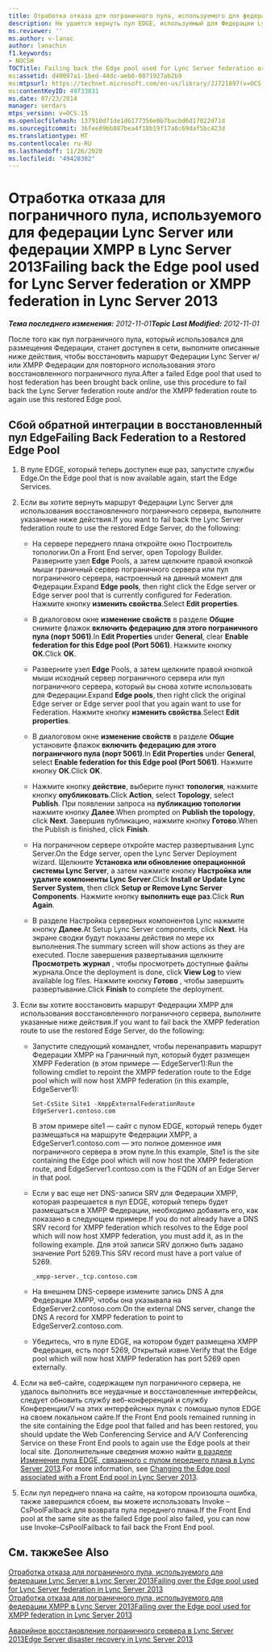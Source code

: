 ```yaml
---
title: Отработка отказа для пограничного пула, используемого для федерации Lync Server или федерации XMPP
description: Не удается вернуть пул EDGE, используемый для Федерации Lync Server Federation или XMPP Federation.
ms.reviewer: ''
ms.author: v-lanac
author: lanachin
f1.keywords:
- NOCSH
TOCTitle: Failing back the Edge pool used for Lync Server federation or XMPP federation
ms:assetid: d40097a1-1bed-44dc-aeb6-0871927ab2b9
ms:mtpsurl: https://technet.microsoft.com/en-us/library/JJ721897(v=OCS.15)
ms:contentKeyID: 49733831
ms.date: 07/23/2014
manager: serdars
mtps_version: v=OCS.15
ms.openlocfilehash: 137910d71de1d6177356e0b7bacbd6d17022d71d
ms.sourcegitcommit: 36fee89bb887bea4f18b19f17a8c69daf5bc423d
ms.translationtype: MT
ms.contentlocale: ru-RU
ms.lasthandoff: 11/26/2020
ms.locfileid: "49428302"
---
```

# <a name="failing-back-the-edge-pool-used-for-lync-server-federation-or-xmpp-federation-in-lync-server-2013"></a><span data-ttu-id="aa1cc-103">Отработка отказа для пограничного пула, используемого для федерации Lync Server или федерации XMPP в Lync Server 2013</span><span class="sxs-lookup"><span data-stu-id="aa1cc-103">Failing back the Edge pool used for Lync Server federation or XMPP federation in Lync Server 2013</span></span>

<div data-xmlns="http://www.w3.org/1999/xhtml">

<div class="topic" data-xmlns="http://www.w3.org/1999/xhtml" data-msxsl="urn:schemas-microsoft-com:xslt" data-cs="https://msdn.microsoft.com/">

<div data-asp="https://msdn2.microsoft.com/asp">



</div>

<div id="mainSection">

<div id="mainBody"><span data-ttu-id="aa1cc-104">

<span> </span></span><span class="sxs-lookup"><span data-stu-id="aa1cc-104">

<span> </span></span></span>

<span data-ttu-id="aa1cc-105">_**Тема последнего изменения:** 2012-11-01_</span><span class="sxs-lookup"><span data-stu-id="aa1cc-105">_**Topic Last Modified:** 2012-11-01_</span></span>

<span data-ttu-id="aa1cc-106">После того как пул пограничного пула, который использовался для размещения Федерации, станет доступен в сети, выполните описанные ниже действия, чтобы восстановить маршрут Федерации Lync Server и/или XMPP Федерации для повторного использования этого восстановленного пограничного пула.</span><span class="sxs-lookup"><span data-stu-id="aa1cc-106">After a failed Edge pool that used to host federation has been brought back online, use this procedure to fail back the Lync Server federation route and/or the XMPP federation route to again use this restored Edge pool.</span></span>

<div>

## <a name="failing-back-federation-to-a-restored-edge-pool"></a><span data-ttu-id="aa1cc-107">Сбой обратной интеграции в восстановленный пул Edge</span><span class="sxs-lookup"><span data-stu-id="aa1cc-107">Failing Back Federation to a Restored Edge Pool</span></span>

1.  <span data-ttu-id="aa1cc-108">В пуле EDGE, который теперь доступен еще раз, запустите службы Edge.</span><span class="sxs-lookup"><span data-stu-id="aa1cc-108">On the Edge pool that is now available again, start the Edge Services.</span></span>

2.  <span data-ttu-id="aa1cc-109">Если вы хотите вернуть маршрут Федерации Lync Server для использования восстановленного пограничного сервера, выполните указанные ниже действия.</span><span class="sxs-lookup"><span data-stu-id="aa1cc-109">If you want to fail back the Lync Server federation route to use the restored Edge Server, do the following:</span></span>
    
      - <span data-ttu-id="aa1cc-110">На сервере переднего плана откройте окно Построитель топологии.</span><span class="sxs-lookup"><span data-stu-id="aa1cc-110">On a Front End server, open Topology Builder.</span></span> <span data-ttu-id="aa1cc-111">Разверните узел **Edge** Pools, а затем щелкните правой кнопкой мыши граничный сервер пограничного сервера или пул пограничного сервера, настроенный на данный момент для Федерации.</span><span class="sxs-lookup"><span data-stu-id="aa1cc-111">Expand **Edge pools**, then right click the Edge server or Edge server pool that is currently configured for Federation.</span></span> <span data-ttu-id="aa1cc-112">Нажмите кнопку **изменить свойства**.</span><span class="sxs-lookup"><span data-stu-id="aa1cc-112">Select **Edit properties**.</span></span>
    
      - <span data-ttu-id="aa1cc-113">В диалоговом окне **изменение свойств** в разделе **Общие** снимите флажок **включить федерацию для этого пограничного пула (порт 5061)**.</span><span class="sxs-lookup"><span data-stu-id="aa1cc-113">In **Edit Properties** under **General**, clear **Enable federation for this Edge pool (Port 5061)**.</span></span> <span data-ttu-id="aa1cc-114">Нажмите кнопку **ОК**.</span><span class="sxs-lookup"><span data-stu-id="aa1cc-114">Click **OK**.</span></span>
    
      - <span data-ttu-id="aa1cc-115">Разверните узел **Edge** Pools, а затем щелкните правой кнопкой мыши исходный сервер пограничного сервера или пул пограничного сервера, который вы снова хотите использовать для Федерации.</span><span class="sxs-lookup"><span data-stu-id="aa1cc-115">Expand **Edge pools**, then right click the original Edge server or Edge server pool that you again want to use for Federation.</span></span> <span data-ttu-id="aa1cc-116">Нажмите кнопку **изменить свойства**.</span><span class="sxs-lookup"><span data-stu-id="aa1cc-116">Select **Edit properties**.</span></span>
    
      - <span data-ttu-id="aa1cc-117">В диалоговом окне **изменение свойств** в разделе **Общие** установите флажок **включить федерацию для этого пограничного пула (порт 5061)**.</span><span class="sxs-lookup"><span data-stu-id="aa1cc-117">In **Edit Properties** under **General**, select **Enable federation for this Edge pool (Port 5061)**.</span></span> <span data-ttu-id="aa1cc-118">Нажмите кнопку **ОК**.</span><span class="sxs-lookup"><span data-stu-id="aa1cc-118">Click **OK**.</span></span>
    
      - <span data-ttu-id="aa1cc-119">Нажмите кнопку **действие**, выберите пункт **топология**, нажмите кнопку **опубликовать**.</span><span class="sxs-lookup"><span data-stu-id="aa1cc-119">Click **Action**, select **Topology**, select **Publish**.</span></span> <span data-ttu-id="aa1cc-120">При появлении запроса на **публикацию топологии** нажмите кнопку **Далее**.</span><span class="sxs-lookup"><span data-stu-id="aa1cc-120">When prompted on **Publish the topology**, click **Next**.</span></span> <span data-ttu-id="aa1cc-121">Завершив публикацию, нажмите кнопку **Готово**.</span><span class="sxs-lookup"><span data-stu-id="aa1cc-121">When the Publish is finished, click **Finish**.</span></span>
    
      - <span data-ttu-id="aa1cc-122">На пограничном сервере откройте мастер развертывания Lync Server.</span><span class="sxs-lookup"><span data-stu-id="aa1cc-122">On the Edge server, open the Lync Server Deployment wizard.</span></span> <span data-ttu-id="aa1cc-123">Щелкните **Установка или обновление операционной системы Lync Server**, а затем нажмите кнопку **Настройка или удалите компоненты Lync Server**.</span><span class="sxs-lookup"><span data-stu-id="aa1cc-123">Click **Install or Update Lync Server System**, then click **Setup or Remove Lync Server Components**.</span></span> <span data-ttu-id="aa1cc-124">Нажмите кнопку **выполнить еще раз**.</span><span class="sxs-lookup"><span data-stu-id="aa1cc-124">Click **Run Again**.</span></span>
    
      - <span data-ttu-id="aa1cc-125">В разделе Настройка серверных компонентов Lync нажмите кнопку **Далее**.</span><span class="sxs-lookup"><span data-stu-id="aa1cc-125">At Setup Lync Server components, click **Next**.</span></span> <span data-ttu-id="aa1cc-126">На экране сводки будут показаны действия по мере их выполнения.</span><span class="sxs-lookup"><span data-stu-id="aa1cc-126">The summary screen will show actions as they are executed.</span></span> <span data-ttu-id="aa1cc-127">После завершения развертывания щелкните **Просмотреть журнал** , чтобы просмотреть доступные файлы журнала.</span><span class="sxs-lookup"><span data-stu-id="aa1cc-127">Once the deployment is done, click **View Log** to view available log files.</span></span> <span data-ttu-id="aa1cc-128">Нажмите кнопку **Готово** , чтобы завершить развертывание.</span><span class="sxs-lookup"><span data-stu-id="aa1cc-128">Click **Finish** to complete the deployment.</span></span>

3.  <span data-ttu-id="aa1cc-129">Если вы хотите восстановить маршрут Федерации XMPP для использования восстановленного пограничного сервера, выполните указанные ниже действия.</span><span class="sxs-lookup"><span data-stu-id="aa1cc-129">If you want to fail back the XMPP federation route to use the restored Edge Server, do the following:</span></span>
    
      - <span data-ttu-id="aa1cc-130">Запустите следующий командлет, чтобы перенаправить маршрут Федерации XMPP на Граничный пул, который будет размещен XMPP Federation (в этом примере — EdgeServer1):</span><span class="sxs-lookup"><span data-stu-id="aa1cc-130">Run the following cmdlet to repoint the XMPP federation route to the Edge pool which will now host XMPP federation (in this example, EdgeServer1):</span></span>
        
            Set-CsSite Site1 -XmppExternalFederationRoute EdgeServer1.contoso.com
        
        <span data-ttu-id="aa1cc-131">В этом примере site1 — сайт с пулом EDGE, который теперь будет размещаться на маршруте Федерации XMPP, а EdgeServer1.contoso.com — это полное доменное имя пограничного сервера в этом пуле.</span><span class="sxs-lookup"><span data-stu-id="aa1cc-131">In this example, Site1 is the site containing the Edge pool which will now host the XMPP federation route, and EdgeServer1.contoso.com is the FQDN of an Edge Server in that pool.</span></span>
    
      - <span data-ttu-id="aa1cc-132">Если у вас еще нет DNS-записи SRV для Федерации XMPP, которая разрешается в пул EDGE, который теперь будет размещаться в XMPP Федерации, необходимо добавить его, как показано в следующем примере.</span><span class="sxs-lookup"><span data-stu-id="aa1cc-132">If you do not already have a DNS SRV record for XMPP federation which resolves to the Edge pool which will now host XMPP federation, you must add it, as in the following example.</span></span> <span data-ttu-id="aa1cc-133">Для этой записи SRV должно быть задано значение Port 5269.</span><span class="sxs-lookup"><span data-stu-id="aa1cc-133">This SRV record must have a port value of 5269.</span></span>
        
            _xmpp-server._tcp.contoso.com
    
      - <span data-ttu-id="aa1cc-134">На внешнем DNS-сервере измените запись DNS A для Федерации XMPP, чтобы она указывала на EdgeServer2.contoso.com.</span><span class="sxs-lookup"><span data-stu-id="aa1cc-134">On the external DNS server, change the DNS A record for XMPP federation to point to EdgeServer2.contoso.com.</span></span>
    
      - <span data-ttu-id="aa1cc-135">Убедитесь, что в пуле EDGE, на котором будет размещена XMPP Федерация, есть порт 5269, Открытый извне.</span><span class="sxs-lookup"><span data-stu-id="aa1cc-135">Verify that the Edge pool which will now host XMPP federation has port 5269 open externally.</span></span>

4.  <span data-ttu-id="aa1cc-136">Если на веб-сайте, содержащем пул пограничного сервера, не удалось выполнить все неудачные и восстановленные интерфейсы, следует обновить службу веб-конференций и службу Конференции/V на этих интерфейсных пулах с помощью пулов EDGE на своем локальном сайте.</span><span class="sxs-lookup"><span data-stu-id="aa1cc-136">If the Front End pools remained running in the site containing the Edge pool that failed and has been restored, you should update the Web Conferencing Service and A/V Conferencing Service on these Front End pools to again use the Edge pools at their local site.</span></span> <span data-ttu-id="aa1cc-137">Дополнительные сведения можно найти [в разделе Изменение пула EDGE, связанного с пулом переднего плана в Lync Server 2013](lync-server-2013-changing-the-edge-pool-associated-with-a-front-end-pool.md).</span><span class="sxs-lookup"><span data-stu-id="aa1cc-137">For more information, see [Changing the Edge pool associated with a Front End pool in Lync Server 2013](lync-server-2013-changing-the-edge-pool-associated-with-a-front-end-pool.md).</span></span>

5.  <span data-ttu-id="aa1cc-138">Если пул переднего плана на сайте, на котором произошла ошибка, также завершился сбоем, вы можете использовать Invoke – CsPoolFailback для возврата пула переднего плана.</span><span class="sxs-lookup"><span data-stu-id="aa1cc-138">If the Front End pool at the same site as the failed Edge pool also failed, you can now use Invoke–CsPoolFailback to fail back the Front End pool.</span></span>

</div>

<div>

## <a name="see-also"></a><span data-ttu-id="aa1cc-139">См. также</span><span class="sxs-lookup"><span data-stu-id="aa1cc-139">See Also</span></span>


[<span data-ttu-id="aa1cc-140">Отработка отказа для пограничного пула, используемого для федерации Lync Server в Lync Server 2013</span><span class="sxs-lookup"><span data-stu-id="aa1cc-140">Failing over the Edge pool used for Lync Server federation in Lync Server 2013</span></span>](lync-server-2013-failing-over-the-edge-pool-used-for-lync-server-federation.md)  
[<span data-ttu-id="aa1cc-141">Отработка отказа для пограничного пула, используемого для федерации XMPP в Lync Server 2013</span><span class="sxs-lookup"><span data-stu-id="aa1cc-141">Failing over the Edge pool used for XMPP federation in Lync Server 2013</span></span>](lync-server-2013-failing-over-the-edge-pool-used-for-xmpp-federation.md)  


[<span data-ttu-id="aa1cc-142">Аварийное восстановление пограничного сервера в Lync Server 2013</span><span class="sxs-lookup"><span data-stu-id="aa1cc-142">Edge Server disaster recovery in Lync Server 2013</span></span>](lync-server-2013-edge-server-disaster-recovery.md)  
  

<span data-ttu-id="aa1cc-143"></div>

</div>

<span> </span>

</div>

</div>

</span><span class="sxs-lookup"><span data-stu-id="aa1cc-143"></div>

</div>

<span> </span>

</div>

</div>

</span></span></div>


